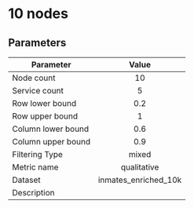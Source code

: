 # 10 nodes

## Parameters

| Parameter | Value |
| --------- | :---: |
| Node count | 10 |
| Service count | 5 |
| Row lower bound | 0.2 |
| Row upper bound | 1 |
| Column lower bound | 0.6 |
| Column upper bound | 0.9 |
| Filtering Type | mixed |
| Metric name | qualitative |
| Dataset | inmates_enriched_10k |
| Description | |

